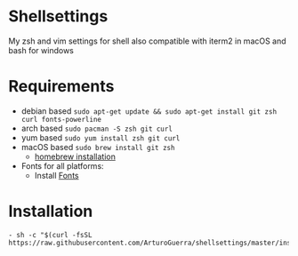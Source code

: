 # Shellsettings
My zsh and vim settings for shell also compatible with iterm2 in macOS and bash for windows

# Requirements
- debian based `sudo apt-get update && sudo apt-get install git zsh curl fonts-powerline`
- arch based `sudo pacman -S zsh git curl`
- yum based `sudo yum install zsh git curl`
- macOS based `sudo brew install git zsh`
  - [homebrew installation](https://brew.sh)
- Fonts for all platforms:
  - Install [Fonts](https://github.com/powerline/fonts)

# Installation
    - sh -c "$(curl -fsSL https://raw.githubusercontent.com/ArturoGuerra/shellsettings/master/install.sh)"



